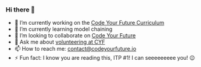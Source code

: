 ### Hi there 👋

- 🔭 I’m currently working on the [Code Your Future Curriculum](https://github.com/CodeYourFuture/curriculum)
- 🌱 I’m currently learning model chaining
- 👯 I’m looking to collaborate on [Code Your Future](https://CodeYourFuture)
- 💬 Ask me about [volunteering at CYF](https://codeyourfuture.io/volunteers/)
- 📫 How to reach me: contact@codeyourfuture.io
- ⚡ Fun fact: I know you are reading this, ITP #1! I can seeeeeeeee you! 😉 

